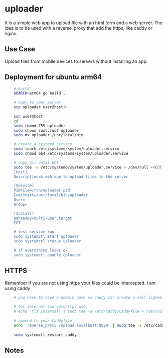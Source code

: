 # uploader 

It is a simple web app to upload file with an html form and a web server. The idea is to be used with a reverse_proxy that add the https, like caddy or nginx.

## Use Case
Upload files from mobile devices to servers without installing an app.

## Deployment for ubuntu arm64

```bash
    # build 
    GOARCH=arm64 go build .

    # copy to your server
    scp uploader user@host:~
        
    ssh user@host
    cd
    sudo chmod 755 uploader
    sudo chown root:root uploader
    sudo mv uploader /usr/local/bin

    # create a systemd service 
    sudo touch /etc/systemd/system/uploader.service
    sudo chmod 664 /etc/systemd/system/uploader.service

    # copy all until EOT
    sudo tee -a /etc/systemd/system/uploader.service > /dev/null <<EOT
    [Unit]
    Description=A web app to upload files to the server

    [Service]
    PIDFile=/run/uploader.pid
    ExecStart=/usr/local/bin/uploader 
    User=
    Group=

    [Install]
    WantedBy=multi-user.target
    EOT

    # test service run
    sudo systemctl start uploader
    sudo systemctl status uploader

    # if everything looks ok
    sudo systemctl enable uploader

```

## HTTPS
Remember if you are not using https your files could be intercepted. I am using caddy

```bash
    # you have to have a domain name so caddy can create a self signed certificate for https
    
    # for internal lan autohttps use:
    # echo 'tls internal' | sudo tee -a /etc/caddy/Caddyfile > /dev/null
    
    # append to your Caddyfile
    echo 'reverse_proxy /upload localhost:8080' | sudo tee -a /etc/caddy/Caddyfile > /dev/null
    
    sudo systemctl restart caddy
```
## Notes

